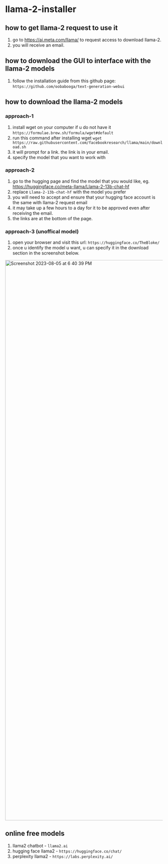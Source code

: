 # llama-2-installer

## how to get llama-2 request to use it 
1. go to https://ai.meta.com/llama/ to request access to download llama-2.
2. you will receive an email.

## how to download the GUI to interface with the llama-2 models
1. follow the installation guide from this github page: `https://github.com/oobabooga/text-generation-webui`

## how to download the llama-2 models

### approach-1
1. install wget on your computer if u do not have it `https://formulae.brew.sh/formula/wget#default`
2. run this command after installing wget `wget https://raw.githubusercontent.com/facebookresearch/llama/main/download.sh`
3. it will prompt for a link. the link is in your email.
4. specify the model that you want to work with

### approach-2
1. go to the hugging page and find the model that you would like, eg. https://huggingface.co/meta-llama/Llama-2-13b-chat-hf
2. replace `Llama-2-13b-chat-hf` with the model you prefer
3. you will need to accept and ensure that your hugging face account is the same with llama-2 request email
4. it may take up a few hours to a day for it to be approved even after receiving the email.
5. the links are at the bottom of the page.

### approach-3 (unoffical model)
1. open your browser and visit this url: `https://huggingface.co/TheBloke/`
2. once u identify the model u want, u can specify it in the download section in the screenshot below.
<img width="1787" alt="Screenshot 2023-08-05 at 6 40 39 PM" src="https://github.com/sayyidkhan/llama-2-installer/assets/22993048/3824142c-3235-4864-bcaf-501a6e44eb85">



## online free models
1. llama2 chatbot - `llama2.ai`
2. hugging face llama2 - `https://huggingface.co/chat/`
3. perplexity llama2 - `https://labs.perplexity.ai/`
